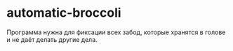 # automatic-broccoli

Программа нужна для фиксации всех забод, которые хранятся в голове и не даёт делать другие дела.